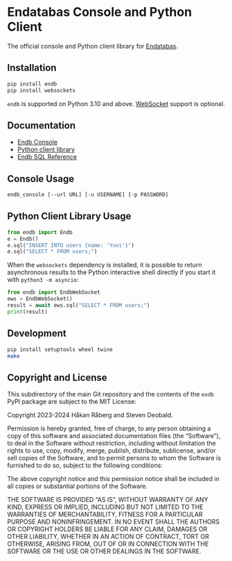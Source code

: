 # Endatabas Console and Python Client

The official console and Python client library for
[Endatabas](https://www.endatabas.com).

## Installation

```sh
pip install endb
pip install websockets
```

`endb` is supported on Python 3.10 and above.
[WebSocket](https://docs.endatabas.com/reference/websocket_api)
support is optional.

## Documentation

* [Endb Console](https://docs.endatabas.com/reference/console)
* [Python client library](https://docs.endatabas.com/reference/clients#python)
* [Endb SQL Reference](https://docs.endatabas.com/sql/)

## Console Usage

```sh
endb_console [--url URL] [-u USERNAME] [-p PASSWORD]
```

## Python Client Library Usage

```python
from endb import Endb
e = Endb()
e.sql("INSERT INTO users {name: 'Yuvi'}")
e.sql("SELECT * FROM users;")
```

When the `websockets` dependency is installed, it is possible to
return asynchronous results to the Python interactive shell
directly if you start it with `python3 -m asyncio`:

```python
from endb import EndbWebSocket
ews = EndbWebSocket()
result = await ews.sql("SELECT * FROM users;")
print(result)
```

## Development

```sh
pip install setuptools wheel twine
make
```

## Copyright and License

This subdirectory of the main Git repository and the contents of
the `endb` PyPI package are subject to the MIT License:

Copyright 2023-2024 Håkan Råberg and Steven Deobald.

Permission is hereby granted, free of charge, to any person obtaining a copy of this software and associated documentation files (the “Software”), to deal in the Software without restriction, including without limitation the rights to use, copy, modify, merge, publish, distribute, sublicense, and/or sell copies of the Software, and to permit persons to whom the Software is furnished to do so, subject to the following conditions:

The above copyright notice and this permission notice shall be included in all copies or substantial portions of the Software.

THE SOFTWARE IS PROVIDED “AS IS”, WITHOUT WARRANTY OF ANY KIND, EXPRESS OR IMPLIED, INCLUDING BUT NOT LIMITED TO THE WARRANTIES OF MERCHANTABILITY, FITNESS FOR A PARTICULAR PURPOSE AND NONINFRINGEMENT. IN NO EVENT SHALL THE AUTHORS OR COPYRIGHT HOLDERS BE LIABLE FOR ANY CLAIM, DAMAGES OR OTHER LIABILITY, WHETHER IN AN ACTION OF CONTRACT, TORT OR OTHERWISE, ARISING FROM, OUT OF OR IN CONNECTION WITH THE SOFTWARE OR THE USE OR OTHER DEALINGS IN THE SOFTWARE.
